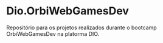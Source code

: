 # Dio.OrbiWebGamesDev
Repositório para os projetos realizados durante o bootcamp OrbiWebGamesDev na platorma DIO.
